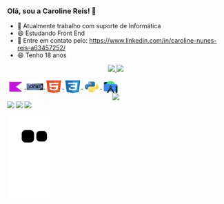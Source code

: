 ### Olá, sou a Caroline Reis! 👋

- 🔭 Atualmente trabalho com suporte de Informática
- 😄 Estudando Front End
- 💬 Entre em contato pelo: https://www.linkedin.com/in/caroline-nunes-reis-a63457252/
- 😄 Tenho 18 anos

<div align="center">
<a href="https://www.linkedin.com/in/caroline-nunes-reis-a63457252/">
  <img height="180em" src="https://github-readme-stats.vercel.app/api?username=CarolineNunesReis&show_icons=true&theme=dark&include_all_commits=true&count_private=true"/>
  <img height="180em" src="https://github-readme-stats.vercel.app/api/top-langs/?username=CarolineNunesReis&layout=compact&langs_count=7&theme=dark"/>
</div>

<div style="display: inline_block"><br>
  <img align="center" alt="Rafa-Ts" height="30" width="40" src="https://raw.githubusercontent.com/devicons/devicon/master/icons/kotlin/kotlin-plain.svg">
  <img align="center" alt="Rafa-React" height="30" width="40" src="https://raw.githubusercontent.com/devicons/devicon/master/icons/php/php-original.svg">
  <img align="center" alt="Rafa-HTML" height="30" width="40" src="https://raw.githubusercontent.com/devicons/devicon/master/icons/html5/html5-original.svg">
  <img align="center" alt="Rafa-CSS" height="30" width="40" src="https://raw.githubusercontent.com/devicons/devicon/master/icons/css3/css3-original.svg">
  <img align="center" alt="Rafa-Python" height="30" width="40" src="https://raw.githubusercontent.com/devicons/devicon/master/icons/python/python-original.svg">
    <img align="center" alt="Rafa-Python" height="30" width="40" src="https://raw.githubusercontent.com/devicons/devicon/master/icons/androidstudio/androidstudio-original.svg">
 
<div align="center">
  <img src="https://user-images.githubusercontent.com/111313121/195621478-a24f9751-dcfa-4a29-8ca1-65019c8a534c.png" width="200px" />
</div>
  
<div> 
  <a href="https://www.instagram.com/caroline_reis133/" target="_blank"><img src="https://img.shields.io/badge/-Instagram-%23E4405F?style=for-the-badge&logo=instagram&logoColor=white" target="_blank"></a>
  <a href = "mailto:carolinereis.sg292@academico.ifsul.edu.br"><img src="https://img.shields.io/badge/-Gmail-%23333?style=for-the-badge&logo=gmail&logoColor=white" target="_blank"></a>
  <a href="https://www.linkedin.com/in/caroline-nunes-reis-a63457252/" target="_blank"><img src="https://img.shields.io/badge/-LinkedIn-%230077B5?style=for-the-badge&logo=linkedin&logoColor=white" target="_blank"></a> 
 
  ![Snake animation](https://github.com/rafaballerini/rafaballerini/blob/output/github-contribution-grid-snake.svg)
 
</div>
